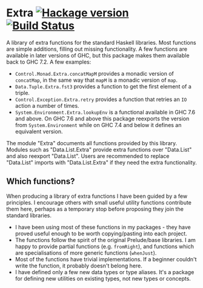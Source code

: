# Extra [![Hackage version](https://img.shields.io/hackage/v/extra.svg?style=flat)](http://hackage.haskell.org/package/extra) [![Build Status](http://img.shields.io/travis/ndmitchell/extra.svg?style=flat)](https://travis-ci.org/ndmitchell/extra)

A library of extra functions for the standard Haskell libraries. Most functions are simple additions, filling out missing functionality. A few functions are available in later versions of GHC, but this package makes them available back to GHC 7.2. A few examples:

* `Control.Monad.Extra.concatMapM` provides a monadic version of `concatMap`, in the same way that `mapM` is a monadic version of `map`.
* `Data.Tuple.Extra.fst3` provides a function to get the first element of a triple.
* `Control.Exception.Extra.retry` provides a function that retries an `IO` action a number of times.
* `System.Environment.Extra.lookupEnv` is a functional available in GHC 7.6 and above. On GHC 7.6 and above this package reexports the version from `System.Environment` while on GHC 7.4 and below it defines an equivalent version.

The module "Extra" documents all functions provided by this library. Modules such as "Data.List.Extra" provide extra functions over "Data.List" and also reexport "Data.List". Users are recommended to replace "Data.List" imports with "Data.List.Extra" if they need the extra functionality.

## Which functions?

When producing a library of extra functions I have been guided by a few principles. I encourage others with small useful utility functions contribute them here, perhaps as a temporary stop before proposing they join the standard libraries.

* I have been using most of these functions in my packages - they have proved useful enough to be worth copying/pasting into each project.
* The functions follow the spirit of the original Prelude/base libraries. I am happy to provide partial functions (e.g. `fromRight`), and functions which are specialisations of more generic functions (`whenJust`).
* Most of the functions have trivial implementations. If a beginner couldn't write the function, it probably doesn't belong here.
* I have defined only a few new data types or type aliases. It's a package for defining new utilities on existing types, not new types or concepts.
